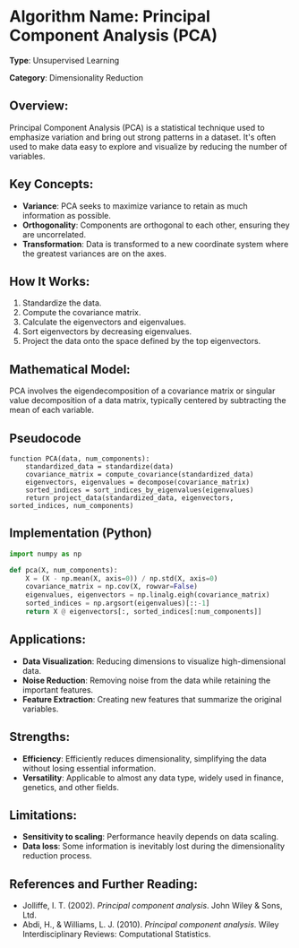 # Algorithm Name: Principal Component Analysis (PCA)

**Type**: Unsupervised Learning

**Category**: Dimensionality Reduction

## Overview:
Principal Component Analysis (PCA) is a statistical technique used to emphasize variation and bring out strong patterns in a dataset. It's often used to make data easy to explore and visualize by reducing the number of variables.

## Key Concepts:
- **Variance**: PCA seeks to maximize variance to retain as much information as possible.
- **Orthogonality**: Components are orthogonal to each other, ensuring they are uncorrelated.
- **Transformation**: Data is transformed to a new coordinate system where the greatest variances are on the axes.

## How It Works:
1. Standardize the data.
2. Compute the covariance matrix.
3. Calculate the eigenvectors and eigenvalues.
4. Sort eigenvectors by decreasing eigenvalues.
5. Project the data onto the space defined by the top eigenvectors.

## Mathematical Model:
PCA involves the eigendecomposition of a covariance matrix or singular value decomposition of a data matrix, typically centered by subtracting the mean of each variable.

## Pseudocode
```plaintext
function PCA(data, num_components):
    standardized_data = standardize(data)
    covariance_matrix = compute_covariance(standardized_data)
    eigenvectors, eigenvalues = decompose(covariance_matrix)
    sorted_indices = sort_indices_by_eigenvalues(eigenvalues)
    return project_data(standardized_data, eigenvectors, sorted_indices, num_components)
```

## Implementation (Python)
```python
import numpy as np

def pca(X, num_components):
    X = (X - np.mean(X, axis=0)) / np.std(X, axis=0)
    covariance_matrix = np.cov(X, rowvar=False)
    eigenvalues, eigenvectors = np.linalg.eigh(covariance_matrix)
    sorted_indices = np.argsort(eigenvalues)[::-1]
    return X @ eigenvectors[:, sorted_indices[:num_components]]
```

## Applications:
- **Data Visualization**: Reducing dimensions to visualize high-dimensional data.
- **Noise Reduction**: Removing noise from the data while retaining the important features.
- **Feature Extraction**: Creating new features that summarize the original variables.

## Strengths:
- **Efficiency**: Efficiently reduces dimensionality, simplifying the data without losing essential information.
- **Versatility**: Applicable to almost any data type, widely used in finance, genetics, and other fields.

## Limitations:
- **Sensitivity to scaling**: Performance heavily depends on data scaling.
- **Data loss**: Some information is inevitably lost during the dimensionality reduction process.

## References and Further Reading:
- Jolliffe, I. T. (2002). *Principal component analysis*. John Wiley & Sons, Ltd.
- Abdi, H., & Williams, L. J. (2010). *Principal component analysis*. Wiley Interdisciplinary Reviews: Computational Statistics.
